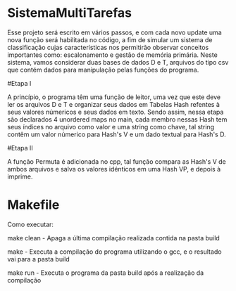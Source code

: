 # SistemaMultiTarefas
 
Esse projeto será escrito em vários passos, e com cada novo update uma nova função será habilitada no código, a fim de simular um sistema de classificação cujas características nos permitirão observar conceitos importantes como: escalonamento e gestão de memória primária. Neste sistema, vamos considerar duas bases de dados D e T, arquivos do tipo csv que contém dados para manipulação pelas funções do programa.

#Etapa I

A princípio, o programa têm uma função de leitor, uma vez que este deve ler os arquivos D e T e organizar seus dados em Tabelas Hash refentes à seus valores númericos e seus dados em texto. Sendo assim, nessa etapa são declarados 4 unordered maps no main, cada membro nessas Hash tem seus índices no arquivo como valor e uma string como chave, tal string contêm um valor númerico para Hash's V e um dado textual para Hash's D.

#Etapa II

A função Permuta é adicionada no cpp, tal função compara as Hash's V de ambos arquivos e salva os valores idénticos em uma Hash VP, e depois à imprime.

# Makefile

Como executar:

  make clean - Apaga a última compilação realizada contida na pasta build
  
  make - Executa a compilação do programa utilizando o gcc, e o resultado vai para a pasta build
  
  make run - Executa o programa da pasta build após a realização da compilação
